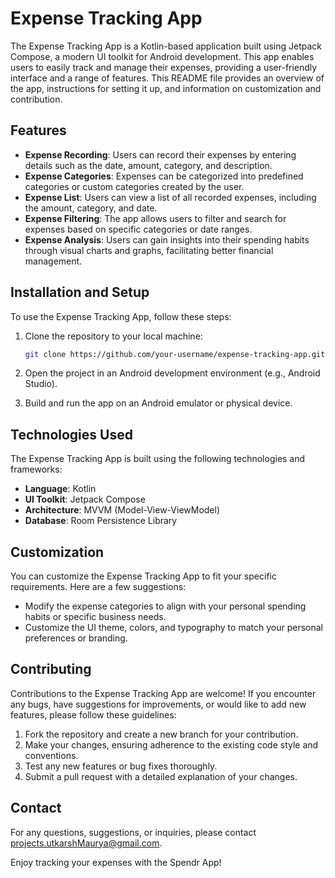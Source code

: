 # Expense Tracking App

The Expense Tracking App is a Kotlin-based application built using Jetpack Compose, a modern UI toolkit for Android development. This app enables users to easily track and manage their expenses, providing a user-friendly interface and a range of features. This README file provides an overview of the app, instructions for setting it up, and information on customization and contribution.

## Features

- **Expense Recording**: Users can record their expenses by entering details such as the date, amount, category, and description.
- **Expense Categories**: Expenses can be categorized into predefined categories or custom categories created by the user.
- **Expense List**: Users can view a list of all recorded expenses, including the amount, category, and date.
- **Expense Filtering**: The app allows users to filter and search for expenses based on specific categories or date ranges.
- **Expense Analysis**: Users can gain insights into their spending habits through visual charts and graphs, facilitating better financial management.
  
## Installation and Setup

To use the Expense Tracking App, follow these steps:

1. Clone the repository to your local machine:

   ```bash
   git clone https://github.com/your-username/expense-tracking-app.git
   ```

2. Open the project in an Android development environment (e.g., Android Studio).

3. Build and run the app on an Android emulator or physical device.

## Technologies Used

The Expense Tracking App is built using the following technologies and frameworks:

- **Language**: Kotlin
- **UI Toolkit**: Jetpack Compose
- **Architecture**: MVVM (Model-View-ViewModel)
- **Database**: Room Persistence Library

## Customization

You can customize the Expense Tracking App to fit your specific requirements. Here are a few suggestions:

- Modify the expense categories to align with your personal spending habits or specific business needs.
- Customize the UI theme, colors, and typography to match your personal preferences or branding.

## Contributing

Contributions to the Expense Tracking App are welcome! If you encounter any bugs, have suggestions for improvements, or would like to add new features, please follow these guidelines:

1. Fork the repository and create a new branch for your contribution.
2. Make your changes, ensuring adherence to the existing code style and conventions.
3. Test any new features or bug fixes thoroughly.
4. Submit a pull request with a detailed explanation of your changes.


## Contact

For any questions, suggestions, or inquiries, please contact [projects.utkarshMaurya@gmail.com](mailto:projects.utkarshMaurya@gmail.com).

Enjoy tracking your expenses with the Spendr App!
